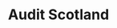 ---
schema: default
title: Audit Scotland
description: an agency of the Scottish Government
logo: ''
type:
- Other agency
portal_url: ''
org_url: http://www.audit-scotland.gov.uk
twitter_handle: 
wikidata_qid: Q4819944
wdtk_id: audit_scotland
---
